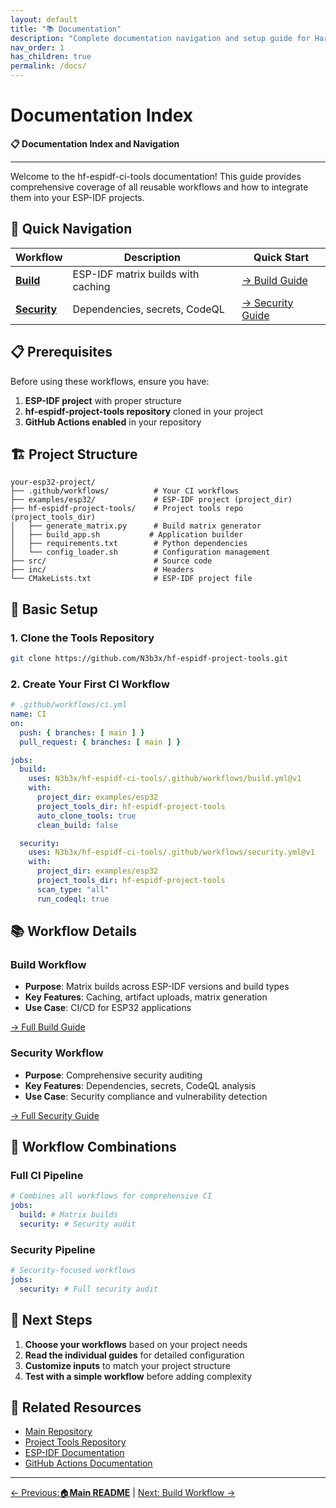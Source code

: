 ```yaml
---
layout: default
title: "📚 Documentation"
description: "Complete documentation navigation and setup guide for HardFOC ESP32 CI Tools"
nav_order: 1
has_children: true
permalink: /docs/
---
```


# Documentation Index

**📋 Documentation Index and Navigation**

---

Welcome to the hf-espidf-ci-tools documentation! This guide provides comprehensive coverage of all reusable workflows and how to integrate them into your ESP-IDF projects.

## 🚀 Quick Navigation

| Workflow | Description | Quick Start |
|----------|-------------|-------------|
| **[Build](build-workflow.md)** | ESP-IDF matrix builds with caching | [→ Build Guide](build-workflow.md) |
| **[Security](security-workflow.md)** | Dependencies, secrets, CodeQL | [→ Security Guide](security-workflow.md) |

## 📋 Prerequisites

Before using these workflows, ensure you have:

1. **ESP-IDF project** with proper structure
2. **hf-espidf-project-tools repository** cloned in your project
3. **GitHub Actions enabled** in your repository

## 🏗️ Project Structure

```
your-esp32-project/
├── .github/workflows/          # Your CI workflows
├── examples/esp32/             # ESP-IDF project (project_dir)
├── hf-espidf-project-tools/    # Project tools repo (project_tools_dir)
│   ├── generate_matrix.py      # Build matrix generator
│   ├── build_app.sh           # Application builder
│   ├── requirements.txt        # Python dependencies
│   └── config_loader.sh        # Configuration management
├── src/                        # Source code
├── inc/                        # Headers
└── CMakeLists.txt              # ESP-IDF project file
```

## 🔧 Basic Setup

### 1. Clone the Tools Repository

```bash
git clone https://github.com/N3b3x/hf-espidf-project-tools.git
```

### 2. Create Your First CI Workflow

```yaml
# .github/workflows/ci.yml
name: CI
on:
  push: { branches: [ main ] }
  pull_request: { branches: [ main ] }

jobs:
  build:
    uses: N3b3x/hf-espidf-ci-tools/.github/workflows/build.yml@v1
    with:
      project_dir: examples/esp32
      project_tools_dir: hf-espidf-project-tools
      auto_clone_tools: true
      clean_build: false

  security:
    uses: N3b3x/hf-espidf-ci-tools/.github/workflows/security.yml@v1
    with:
      project_dir: examples/esp32
      project_tools_dir: hf-espidf-project-tools
      scan_type: "all"
      run_codeql: true
```

## 📚 Workflow Details

### Build Workflow
- **Purpose**: Matrix builds across ESP-IDF versions and build types
- **Key Features**: Caching, artifact uploads, matrix generation
- **Use Case**: CI/CD for ESP32 applications

[→ Full Build Guide](build-workflow.md)


### Security Workflow
- **Purpose**: Comprehensive security auditing
- **Key Features**: Dependencies, secrets, CodeQL analysis
- **Use Case**: Security compliance and vulnerability detection

[→ Full Security Guide](security-workflow.md)

## 🔄 Workflow Combinations

### Full CI Pipeline
```yaml
# Combines all workflows for comprehensive CI
jobs:
  build: # Matrix builds
  security: # Security audit
```

### Security Pipeline
```yaml
# Security-focused workflows
jobs:
  security: # Full security audit
```

## 📖 Next Steps

1. **Choose your workflows** based on your project needs
2. **Read the individual guides** for detailed configuration
3. **Customize inputs** to match your project structure
4. **Test with a simple workflow** before adding complexity

## 🔗 Related Resources

- [Main Repository](https://github.com/N3b3x/hf-espidf-ci-tools)
- [Project Tools Repository](https://github.com/N3b3x/hf-espidf-project-tools)
- [ESP-IDF Documentation](https://docs.espressif.com/projects/esp-idf/)
- [GitHub Actions Documentation](https://docs.github.com/en/actions)

---

[← Previous:🏠**Main README**](../README.md) | [Next: Build Workflow →](build-workflow.md)


